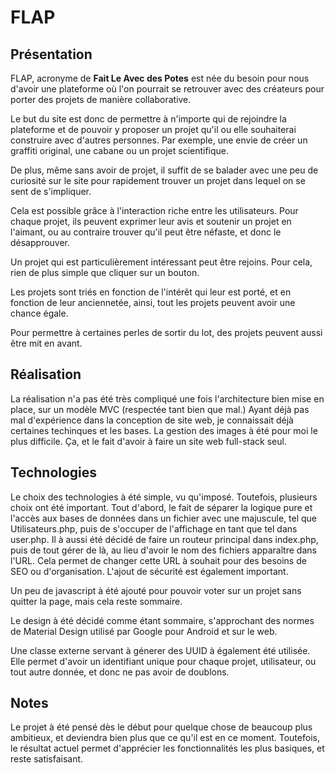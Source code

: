 # FLAP

## Présentation

FLAP, acronyme de __Fait Le Avec des Potes__ est née du besoin pour nous d'avoir
une plateforme où l'on pourrait se retrouver avec des créateurs pour porter des projets
de manière collaborative.

Le but du site est donc de permettre à n'importe qui de rejoindre la plateforme et
de pouvoir y proposer un projet qu'il ou elle souhaiterai construire avec d'autres personnes.
Par exemple, une envie de créer un graffiti original, une cabane ou un projet scientifique.

De plus, même sans avoir de projet, il suffit de se balader avec une peu de
curiosité sur le site pour rapidement trouver un projet dans lequel on se sent de
s'impliquer.

Cela est possible grâce à l'interaction riche entre les utilisateurs. Pour chaque
projet, ils peuvent exprimer leur avis et soutenir un projet en l'aimant, ou au
contraire trouver qu'il peut être néfaste, et donc le désapprouver.

Un projet qui est particulièrement intéressant peut être rejoins. Pour cela, rien
de plus simple que cliquer sur un bouton.

Les projets sont triés en fonction de l'intérêt qui leur est porté, et en fonction
de leur anciennetée, ainsi, tout les projets peuvent avoir une chance égale.

Pour permettre à certaines perles de sortir du lot, des projets peuvent aussi être
mit en avant.


## Réalisation

La réalisation n'a pas été très compliqué une fois l'architecture bien mise en place,
sur un modèle MVC (respectée tant bien que mal.)
Ayant déjà pas mal d'expérience dans la conception de site web, je connaissait déjà
certaines techinques et les bases.
La gestion des images à été pour moi le plus difficile. Ça, et le fait d'avoir à faire
un site web full-stack seul.

## Technologies

Le choix des technologies à été simple, vu qu'imposé. Toutefois, plusieurs choix
ont été important. Tout d'abord, le fait de séparer la logique pure et l'accès
aux bases de données dans un fichier avec une majuscule, tel que Utilisateurs.php,
puis de s'occuper de l'affichage en tant que tel dans user.php. Il à aussi été décidé
de faire un routeur principal dans index.php, puis de tout gérer de là, au lieu
d'avoir le nom des fichiers apparaître dans l'URL. Cela permet de changer cette URL
à souhait pour des besoins de SEO ou d'organisation. L'ajout de sécurité est également
important.

Un peu de javascript à été ajouté pour pouvoir voter sur un projet sans quitter
la page, mais cela reste sommaire.

Le design à été décidé comme étant sommaire, s'approchant des normes de Material Design
utilisé par Google pour Android et sur le web.

Une classe externe servant à génerer des UUID à également été utilisée. Elle permet
d'avoir un identifiant unique pour chaque projet, utilisateur, ou tout autre donnée,
et donc ne pas avoir de doublons.


## Notes

Le projet à été pensé dès le début pour quelque chose de beaucoup plus ambitieux,
et deviendra bien plus que ce qu'il est en ce moment. Toutefois, le résultat actuel
permet d'apprécier les fonctionnalités les plus basiques, et reste satisfaisant.
